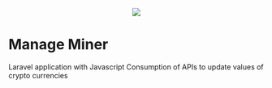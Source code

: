 <p align="center"><img src="https://laravel.com/assets/img/components/logo-laravel.svg"></p>

# Manage Miner
Laravel application with Javascript
Consumption of APIs to update values of crypto currencies